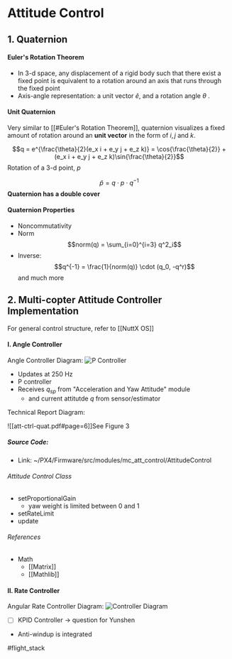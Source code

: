 # Attitude Control

## 1. Quaternion
#### Euler's Rotation Theorem
- In 3-d space, any displacement of a rigid body such that there exist a fixed point is equivalent to a rotation around an axis that runs through the fixed point
- Axis-angle representation: a unit vector $\hat{e}$, and a rotation angle $\theta$ . 

#### Unit Quaternion
Very similar to [[#Euler's Rotation Theorem]], quaternion visualizes a fixed amount of rotation around an **unit vector** in the form of $i, j$ and $k$. 

$$q = e^{\frac{\theta}{2}(e_x i + e_y j + e_z k)} = \cos{\frac{\theta}{2}} + (e_x i + e_y j + e_z k)\sin{\frac{\theta}{2}}$$
Rotation of a 3-d point, $p$

$$\hat{p} = q \cdot p \cdot q^{-1}$$
**Quaternion has a double cover**

#### Quaternion Properties
- Noncommutativity
- Norm $$norm(q) = \sum_{i=0}^{i=3} q^2_i$$
- Inverse: $$q^{-1} = \frac{1}{norm(q)} \cdot (q_0, -q^r)$$
and much more

## 2. Multi-copter Attitude Controller Implementation

For general control structure, refer to [[NuttX OS]]

#### I. Angle Controller
Angle Controller Diagram:
![P Controller](https://docs.px4.io/master/assets/img/mc_angle_diagram.90e53599.jpg)

- Updates at 250 Hz
- P controller
- Receives $q_{sp}$ from "Acceleration and Yaw Attitude" module
	- and current attitutde $q$ from sensor/estimator

Technical Report Diagram:

![[att-ctrl-quat.pdf#page=6]]See Figure 3

##### Source Code:
- Link: ~/PX4/Firmware/src/modules/mc_att_control/AttitudeControl

###### Attitude Control Class
- setProportionalGain
	- yaw weight is limited between 0 and 1
- setRateLimit
- update

###### References
- Math
	- [[Matrix]]
	- [[Mathlib]]

#### II. Rate Controller
Angular Rate Controller Diagram:
![Controller Diagram](https://docs.px4.io/master/assets/img/mc_angular_rate_diagram.d3b839d2.jpg)

- [ ] KPID Controller -> question for Yunshen
- Anti-windup is integrated


#flight_stack
